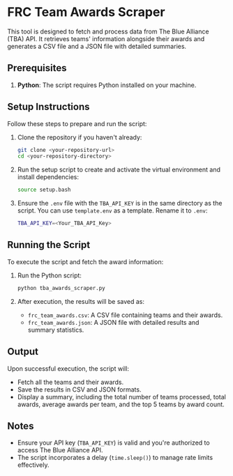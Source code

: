 # FRC Team Awards Scraper

This tool is designed to fetch and process data from The Blue Alliance (TBA) API. It retrieves teams' information alongside their awards and generates a CSV file and a JSON file with detailed summaries.

## Prerequisites

1. **Python**: The script requires Python installed on your machine.

## Setup Instructions

Follow these steps to prepare and run the script:

1. Clone the repository if you haven't already:
    ```bash
    git clone <your-repository-url>
    cd <your-repository-directory>
    ```

2. Run the setup script to create and activate the virtual environment and install dependencies:
    ```bash
    source setup.bash
    ```

3. Ensure the `.env` file with the `TBA_API_KEY` is in the same directory as the script.
You can use `template.env` as a template. Rename it to `.env`:
    ```bash
    TBA_API_KEY=<Your_TBA_API_Key>
    ```

## Running the Script

To execute the script and fetch the award information:

1. Run the Python script:
    ```bash
    python tba_awards_scraper.py
    ```

2. After execution, the results will be saved as:
	- `frc_team_awards.csv`: A CSV file containing teams and their awards.
	- `frc_team_awards.json`: A JSON file with detailed results and summary statistics.

## Output

Upon successful execution, the script will:
- Fetch all the teams and their awards.
- Save the results in CSV and JSON formats.
- Display a summary, including the total number of teams processed, total awards, average awards per team, and the top 5 teams by award count.

## Notes

- Ensure your API key (`TBA_API_KEY`) is valid and you're authorized to access The Blue Alliance API.
- The script incorporates a delay (`time.sleep()`) to manage rate limits effectively.